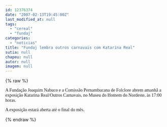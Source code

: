 ```yaml
---
id: 12376374
date: "2007-02-13T19:45:00Z"
last_modified_at: null
tags:
  - "cereal"
  - "fundaj"
categories:
  - "noticias"
title: "Fundaj lembra outros carnavais com Katarina Real"
sutia: null
chapeu: null
autor: null
imagem: null
---
```

{% raw %}
<p><P><FONT face=Verdana>A Fundação Joaquim Nabuco e a Comissão Pernambucana de Folclore abrem amanhã a exposição Katarina Real/Outros Carnavais, no Museu do Homem do Nordeste, às 17:00 horas.</FONT></P></p>
<p><P><FONT face=Verdana>A exposição estará aberta até o final do mês.</FONT></P> </p>
{% endraw %}